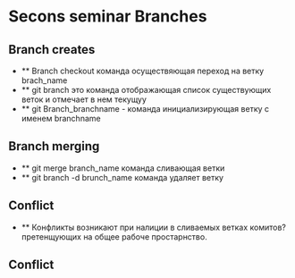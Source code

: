 # Secons seminar Branches

## Branch creates
* ** Branch checkout  команда осуществяющая переход на ветку  brach_name
* ** git branch  это команда отображающая список существующих веток и  отмечает в нем текущуу
* ** git Branch_branchname  - команда инициализирующая ветку с именем branchname 

## Branch merging

* ** git merge branch_name команда сливающая ветки
* ** git  branch -d brunch_name команда удаляет ветку

## Conflict

* **  Конфликты возникают при налиции в сливаемых ветках комитов? претенщующих на общее рабоче простарнство.
## Conflict
